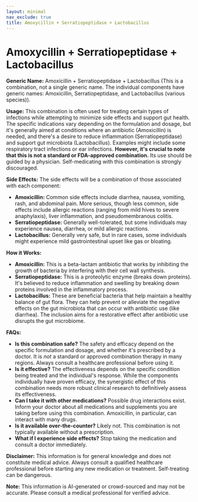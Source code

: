 ```yaml
---
layout: minimal
nav_exclude: true
title: Amoxycillin + Serratiopeptidase + Lactobacillus
---
```


# Amoxycillin + Serratiopeptidase + Lactobacillus

**Generic Name:** Amoxicillin + Serratiopeptidase + Lactobacillus (This is a combination, not a single generic name.  The individual components have generic names: Amoxicillin, Serratiopeptidase, and Lactobacillus (various species)).


**Usage:** This combination is often used for treating certain types of infections while attempting to minimize side effects and support gut health.  The specific indications vary depending on the formulation and dosage, but it's generally aimed at conditions where an antibiotic (Amoxicillin) is needed, and there's a desire to reduce inflammation (Serratiopeptidase) and support gut microbiota (Lactobacillus).  Examples might include some respiratory tract infections or ear infections.  **However, it's crucial to note that this is not a standard or FDA-approved combination.** Its use should be guided by a physician.  Self-medicating with this combination is strongly discouraged.


**Side Effects:** The side effects will be a combination of those associated with each component:

* **Amoxicillin:**  Common side effects include diarrhea, nausea, vomiting, rash, and abdominal pain.  More serious, though less common, side effects include allergic reactions (ranging from mild hives to severe anaphylaxis), liver inflammation, and pseudomembranous colitis.
* **Serratiopeptidase:** Generally well-tolerated, but some individuals may experience nausea, diarrhea, or mild allergic reactions.
* **Lactobacillus:** Generally very safe, but in rare cases, some individuals might experience mild gastrointestinal upset like gas or bloating.


**How it Works:**

* **Amoxicillin:** This is a beta-lactam antibiotic that works by inhibiting the growth of bacteria by interfering with their cell wall synthesis.
* **Serratiopeptidase:** This is a proteolytic enzyme (breaks down proteins).  It's believed to reduce inflammation and swelling by breaking down proteins involved in the inflammatory process.
* **Lactobacillus:** These are beneficial bacteria that help maintain a healthy balance of gut flora.  They can help prevent or alleviate the negative effects on the gut microbiota that can occur with antibiotic use (like diarrhea).  The inclusion aims for a restorative effect after antibiotic use disrupts the gut microbiome.


**FAQs:**

* **Is this combination safe?**  The safety and efficacy depend on the specific formulation and dosage, and whether it's prescribed by a doctor.  It is *not* a standard or approved combination therapy in many regions.  Always consult a healthcare professional before using it.
* **Is it effective?** The effectiveness depends on the specific condition being treated and the individual's response. While the components individually have proven efficacy, the synergistic effect of this combination needs more robust clinical research to definitively assess its effectiveness.
* **Can I take it with other medications?**  Possible drug interactions exist.  Inform your doctor about all medications and supplements you are taking before using this combination.  Amoxicillin, in particular, can interact with many drugs.
* **Is it available over-the-counter?**  Likely not.  This combination is not typically available without a prescription.
* **What if I experience side effects?**  Stop taking the medication and consult a doctor immediately.

**Disclaimer:** This information is for general knowledge and does not constitute medical advice.  Always consult a qualified healthcare professional before starting any new medication or treatment.  Self-treating can be dangerous.


**Note:** This information is AI-generated or crowd-sourced and may not be accurate. Please consult a medical professional for verified advice.